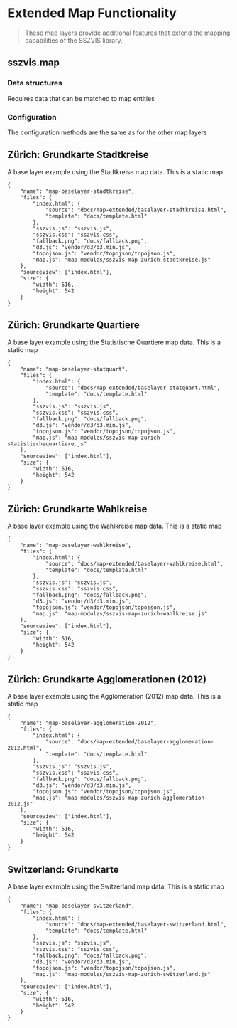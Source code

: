 # Extended Map Functionality

> These map layers provide additional features that extend the mapping capabilities of the SSZVIS library.

## sszvis.map

### Data structures

Requires data that can be matched to map entities

### Configuration

The configuration methods are the same as for the other map layers

## Zürich: Grundkarte Stadtkreise

A base layer example using the Stadtkreise map data. This is a static map

```project
{
    "name": "map-baselayer-stadtkreise",
    "files": {
        "index.html": {
            "source": "docs/map-extended/baselayer-stadtkreise.html",
            "template": "docs/template.html"
        },
        "sszvis.js": "sszvis.js",
        "sszvis.css": "sszvis.css",
        "fallback.png": "docs/fallback.png",
        "d3.js": "vendor/d3/d3.min.js",
        "topojson.js": "vendor/topojson/topojson.js",
        "map.js": "map-modules/sszvis-map-zurich-stadtkreise.js"
    },
    "sourceView": ["index.html"],
    "size": {
        "width": 516,
        "height": 542
    }
}
```

## Zürich: Grundkarte Quartiere

A base layer example using the Statistische Quartiere map data. This is a static map

```project
{
    "name": "map-baselayer-statquart",
    "files": {
        "index.html": {
            "source": "docs/map-extended/baselayer-statquart.html",
            "template": "docs/template.html"
        },
        "sszvis.js": "sszvis.js",
        "sszvis.css": "sszvis.css",
        "fallback.png": "docs/fallback.png",
        "d3.js": "vendor/d3/d3.min.js",
        "topojson.js": "vendor/topojson/topojson.js",
        "map.js": "map-modules/sszvis-map-zurich-statistischequartiere.js"
    },
    "sourceView": ["index.html"],
    "size": {
        "width": 516,
        "height": 542
    }
}
```

## Zürich: Grundkarte Wahlkreise

A base layer example using the Wahlkreise map data. This is a static map

```project
{
    "name": "map-baselayer-wahlkreise",
    "files": {
        "index.html": {
            "source": "docs/map-extended/baselayer-wahlkreise.html",
            "template": "docs/template.html"
        },
        "sszvis.js": "sszvis.js",
        "sszvis.css": "sszvis.css",
        "fallback.png": "docs/fallback.png",
        "d3.js": "vendor/d3/d3.min.js",
        "topojson.js": "vendor/topojson/topojson.js",
        "map.js": "map-modules/sszvis-map-zurich-wahlkreise.js"
    },
    "sourceView": ["index.html"],
    "size": {
        "width": 516,
        "height": 542
    }
}
```

## Zürich: Grundkarte Agglomerationen (2012)

A base layer example using the Agglomeration (2012) map data. This is a static map

```project
{
    "name": "map-baselayer-agglomeration-2012",
    "files": {
        "index.html": {
            "source": "docs/map-extended/baselayer-agglomeration-2012.html",
            "template": "docs/template.html"
        },
        "sszvis.js": "sszvis.js",
        "sszvis.css": "sszvis.css",
        "fallback.png": "docs/fallback.png",
        "d3.js": "vendor/d3/d3.min.js",
        "topojson.js": "vendor/topojson/topojson.js",
        "map.js": "map-modules/sszvis-map-zurich-agglomeration-2012.js"
    },
    "sourceView": ["index.html"],
    "size": {
        "width": 516,
        "height": 542
    }
}
```

## Switzerland: Grundkarte

A base layer example using the Switzerland map data. This is a static map

```project
{
    "name": "map-baselayer-switzerland",
    "files": {
        "index.html": {
            "source": "docs/map-extended/baselayer-switzerland.html",
            "template": "docs/template.html"
        },
        "sszvis.js": "sszvis.js",
        "sszvis.css": "sszvis.css",
        "fallback.png": "docs/fallback.png",
        "d3.js": "vendor/d3/d3.min.js",
        "topojson.js": "vendor/topojson/topojson.js",
        "map.js": "map-modules/sszvis-map-zurich-switzerland.js"
    },
    "sourceView": ["index.html"],
    "size": {
        "width": 516,
        "height": 542
    }
}
```
